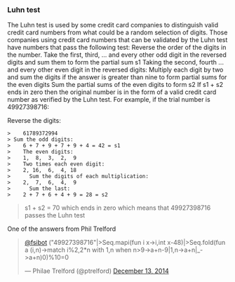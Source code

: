 ### Luhn test

The Luhn test is used by some credit card companies to distinguish valid credit card numbers from what could be a random selection of digits.
Those companies using credit card numbers that can be validated by the Luhn test have numbers that pass the following test:
Reverse the order of the digits in the number.
Take the first, third, ... and every other odd digit in the reversed digits and sum them to form the partial sum s1
Taking the second, fourth ... and every other even digit in the reversed digits:
Multiply each digit by two and sum the digits if the answer is greater than nine to form partial sums for the even digits
Sum the partial sums of the even digits to form s2
If s1 + s2 ends in zero then the original number is in the form of a valid credit card number as verified by the Luhn test.
For example, if the trial number is 49927398716:

Reverse the digits:
```
>    61789372994
> Sum the odd digits:
>    6 + 7 + 9 + 7 + 9 + 4 = 42 = s1
>    The even digits:
>    1,  8,  3,  2,  9
>    Two times each even digit:
>    2, 16,  6,  4, 18
>      Sum the digits of each multiplication:
>    2,  7,  6,  4,  9
>      Sum the last:
>    2 + 7 + 6 + 4 + 9 = 28 = s2
```

>    s1 + s2 = 70 which ends in zero which means that 49927398716 passes the Luhn test


One of the answers from Phil Trelford

<blockquote class="twitter-tweet" data-partner="tweetdeck"><p><a href="https://twitter.com/fsibot">@fsibot</a> (&quot;49927398716&quot;|&gt;Seq.mapi(fun i x-&gt;i,int x-48)|&gt;Seq.fold(fun a (i,n)-&gt;match i%2,2*n with 1,n when n&gt;9-&gt;a+n-9|1,n-&gt;a+n|_-&gt;a+n)0)%10=0</p>&mdash; Philae Trelford (@ptrelford) <a href="https://twitter.com/ptrelford/status/543746917914521600">December 13, 2014</a></blockquote>
<script async src="//platform.twitter.com/widgets.js" charset="utf-8"></script>
